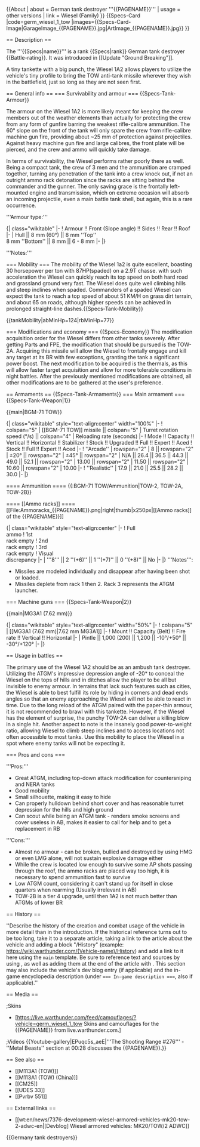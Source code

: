 {{About
| about = German tank destroyer '''{{PAGENAME}}'''
| usage = other versions
| link = Wiesel (Family)
}}
{{Specs-Card
|code=germ_wiesel_1_tow
|images={{Specs-Card-Image|GarageImage_{{PAGENAME}}.jpg|ArtImage_{{PAGENAME}}.jpg}}
}}

== Description ==
<!-- ''In the description, the first part should be about the history of the creation and combat usage of the vehicle, as well as its key features. In the second part, tell the reader about the ground vehicle in the game. Insert a screenshot of the vehicle, so that if the novice player does not remember the vehicle by name, he will immediately understand what kind of vehicle the article is talking about.'' -->
The '''{{Specs|name}}''' is a rank {{Specs|rank}} German tank destroyer {{Battle-rating}}. It was introduced in [[Update "Ground Breaking"]].

A tiny tankette with a big punch, the Wiesel 1A2 allows players to utilize the vehicle's tiny profile to bring the TOW anti-tank missile wherever they wish in the battlefield, just so long as they are not seen first.

== General info ==
=== Survivability and armour ===
{{Specs-Tank-Armour}}
<!-- ''Describe armour protection. Note the most well protected and key weak areas. Appreciate the layout of modules as well as the number and location of crew members. Is the level of armour protection sufficient, is the placement of modules helpful for survival in combat? If necessary use a visual template to indicate the most secure and weak zones of the armour.'' -->
The armour on the Wiesel 1A2 is more likely meant for keeping the crew members out of the weather elements than actually for protecting the crew from any form of gunfire barring the weakest rifle-calibre ammunition. The 60° slope on the front of the tank will only spare the crew from rifle-calibre machine gun fire, providing about ~25 mm of protection against projectiles. Against heavy machine gun fire and large calibres, the front plate will be pierced, and the crew and ammo will quickly take damage.

In terms of survivability, the Wiesel performs rather poorly there as well. Being a compact tank, the crew of 3 men and the ammunition are cramped together, turning any penetration of the tank into a crew knock out, if not an outright ammo rack detonation since the racks are sitting behind the commander and the gunner. The only saving grace is the frontally left-mounted engine and transmission, which on extreme occasion will absorb an incoming projectile, even a main battle tank shell, but again, this is a rare occurrence.

'''Armour type:''' <!-- The types of armour present on the vehicle and their general locations -->
<!-- Example: * Rolled homogeneous armour (Front, Side, Rear, Hull roof)
* Cast homogeneous armour (Turret, Transmission area) -->

{| class="wikitable"
|-
! Armour !! Front (Slope angle) !! Sides !! Rear !! Roof
|-
| Hull || 8 mm (60°) || 8 mm ''Top'' <br> 8 mm ''Bottom'' || 8 mm || 6 - 8 mm
|-
|}

'''Notes:''' <!-- Any additional notes which the user needs to be aware of -->
<!-- Example: * Suspension wheels are 20 mm thick, tracks are 30 mm thick, and torsion bars are 60 mm thick. -->

=== Mobility ===
The mobility of the Wiesel 1a2 is quite excellent, boasting 30 horsepower per ton with 87HP(spaded) on a 2.9T chasse. with such acceleration the Wiesel can quickly reach its top speed on both hard road and grassland ground very fast. The Wiesel does quite well climbing hills and steep inclines when spaded. Commanders of a spaded Wiesel can expect the tank to reach a top speed of about 51 KM/H on grass dirt terrain, and about 65 on roads, although higher speeds can be achieved in prolonged straight-line dashes.{{Specs-Tank-Mobility}}
<!-- ''Write about the mobility of the ground vehicle. Estimate the specific power and manoeuvrability, as well as the maximum speed forwards and backwards.'' -->

{{tankMobility|abMinHp=124|rbMinHp=77}}

=== Modifications and economy ===
{{Specs-Economy}}
The modification acquisition order for the Wiesel differs from other tanks severely. After getting Parts and FPE, the modification that should be pursued is the TOW-2A. Acquiring this missile will allow the Wiesel to frontally engage and kill any target at its BR with few exceptions, granting the tank a significant power boost. The next modification to be acquired is the thermals, as this will allow faster target acquisition and allow for more tolerable conditions in night battles. After the previously mentioned modifications are obtained, all other modifications are to be gathered at the user's preference.

== Armaments ==
{{Specs-Tank-Armaments}}
=== Main armament ===
{{Specs-Tank-Weapon|1}}
<!-- ''Give the reader information about the characteristics of the main gun. Assess its effectiveness in a battle based on the reloading speed, ballistics and the power of shells. Do not forget about the flexibility of the fire, that is how quickly the cannon can be aimed at the target, open fire on it and aim at another enemy. Add a link to the main article on the gun: <code><nowiki>{{main|Name of the weapon}}</nowiki></code>. Describe in general terms the ammunition available for the main gun. Give advice on how to use them and how to fill the ammunition storage.'' -->
{{main|BGM-71 TOW}}

{| class="wikitable" style="text-align:center" width="100%"
|-
! colspan="5" | [[BGM-71 TOW]] missile || colspan="5" | Turret rotation speed (°/s) || colspan="4" | Reloading rate (seconds)
|-
! Mode !! Capacity !! Vertical !! Horizontal !! Stabilizer
! Stock !! Upgraded !! Full !! Expert !! Aced
! Stock !! Full !! Expert !! Aced
|-
! ''Arcade''
| rowspan="2" | 8 || rowspan="2" | ±20° || rowspan="2" | ±45° || rowspan="2" | N/A || 26.4 || 36.5 || 44.3 || 49.0 || 52.1 || rowspan="2" | 13.00 || rowspan="2" | 11.50 || rowspan="2" | 10.60 || rowspan="2" | 10.00
|-
! ''Realistic''
| 17.9 || 21.0 || 25.5 || 28.2 || 30.0
|-
|}

==== Ammunition ====
{{:BGM-71 TOW/Ammunition|TOW-2, TOW-2A, TOW-2B}}

==== [[Ammo racks]] ====
[[File:Ammoracks_{{PAGENAME}}.png|right|thumb|x250px|[[Ammo racks]] of the {{PAGENAME}}]]
<!-- '''Last updated: 2.19.0.85''' -->
{| class="wikitable" style="text-align:center"
|-
! Full<br>ammo
! 1st<br>rack empty
! 2nd<br>rack empty
! 3rd<br>rack empty
! Visual<br>discrepancy
|-
| '''8''' || 2&nbsp;''(+6)'' || 1&nbsp;''(+7)'' || 0&nbsp;''(+8)''  || No
|-
|}
'''Notes''':

* Missiles are modeled individually and disappear after having been shot or loaded.
* Missiles deplete from rack 1 then 2. Rack 3 represents the ATGM launcher.

=== Machine guns ===
{{Specs-Tank-Weapon|2}}
<!-- ''Offensive and anti-aircraft machine guns not only allow you to fight some aircraft but also are effective against lightly armoured vehicles. Evaluate machine guns and give recommendations on its use.'' -->
{{main|MG3A1 (7.62 mm)}}

{| class="wikitable" style="text-align:center" width="50%"
|-
! colspan="5" | [[MG3A1 (7.62 mm)|7.62 mm MG3A1]]
|-
! Mount !! Capacity (Belt) !! Fire rate !! Vertical !! Horizontal
|-
| Pintle || 1,000 (200) || 1,200 || -10°/+50° || -30°/+120°
|-
|}

== Usage in battles ==
<!-- ''Describe the tactics of playing in the vehicle, the features of using vehicles in the team and advice on tactics. Refrain from creating a "guide" - do not impose a single point of view but instead give the reader food for thought. Describe the most dangerous enemies and give recommendations on fighting them. If necessary, note the specifics of the game in different modes (AB, RB, SB).'' -->
The primary use of the Wiesel 1A2 should be as an ambush tank destroyer. Utilizing the ATGM's impressive depression angle of -20* to conceal the Wiesel on the tops of hills and in ditches allow the player to be all but invisible to enemy armour. In terrains that lack such features such as cities, the Wiesel is able to best fulfill its role by hiding in corners and dead ends angles so that an enemy approaching the Wiesel will not be able to react in time. Due to the long reload of the ATGM paired with the paper-thin armour, it is not recommended to brawl with this tankette. However, if the Wiesel has the element of surprise, the punchy TOW-2A can deliver a killing blow in a single hit. Another aspect to note is the insanely good power-to-weight ratio, allowing Wiesel to climb steep inclines and to access locations not often accessible to most tanks. Use this mobility to place the Wiesel in a spot where enemy tanks will not be expecting it.

=== Pros and cons ===
<!-- ''Summarise and briefly evaluate the vehicle in terms of its characteristics and combat effectiveness. Mark its pros and cons in a bulleted list. Try not to use more than 6 points for each of the characteristics. Avoid using categorical definitions such as "bad", "good" and the like - use substitutions with softer forms such as "inadequate" and "effective".'' -->

'''Pros:'''

* Great ATGM, including top-down attack modification for countersniping and NERA tanks
* Good mobility
* Small silhouette, making it easy to hide
* Can properly hulldown behind short cover and has reasonable turret depression for the hills and high ground
* Can scout while being an ATGM tank - renders smoke screens and cover useless in AB, makes it easier to call for help and to get a replacement in RB

'''Cons:'''

* Almost no armour - can be broken, bullied and destroyed by using HMG or even LMG alone, will not sustain explosive damage either
* While the crew is located low enough to survive some AP shots passing through the roof, the ammo racks are placed way too high, it is necessary to spend ammunition fast to survive
* Low ATGM count, considering it can't stand up for itself in close quarters when rearming (Usually irrelevant in AB)
* TOW-2B is a tier 4 upgrade, until then 1A2 is not much better than ATGMs of lower BR

== History ==
<!-- ''Describe the history of the creation and combat usage of the vehicle in more detail than in the introduction. If the historical reference turns out to be too long, take it to a separate article, taking a link to the article about the vehicle and adding a block "/History" (example: <nowiki>https://wiki.warthunder.com/(Vehicle-name)/History</nowiki>) and add a link to it here using the <code>main</code> template. Be sure to reference text and sources by using <code><nowiki><ref></ref></nowiki></code>, as well as adding them at the end of the article with <code><nowiki><references /></nowiki></code>. This section may also include the vehicle's dev blog entry (if applicable) and the in-game encyclopedia description (under <code><nowiki>=== In-game description ===</nowiki></code>, also if applicable).'' -->
''Describe the history of the creation and combat usage of the vehicle in more detail than in the introduction. If the historical reference turns out to be too long, take it to a separate article, taking a link to the article about the vehicle and adding a block "/History" (example: <nowiki>https://wiki.warthunder.com/(Vehicle-name)/History</nowiki>) and add a link to it here using the <code>main</code> template. Be sure to reference text and sources by using <code><nowiki><ref></ref></nowiki></code>, as well as adding them at the end of the article with <code><nowiki><references /></nowiki></code>. This section may also include the vehicle's dev blog entry (if applicable) and the in-game encyclopedia description (under <code><nowiki>=== In-game description ===</nowiki></code>, also if applicable).''

== Media ==
<!-- ''Excellent additions to the article would be video guides, screenshots from the game, and photos.'' -->

;Skins
* [https://live.warthunder.com/feed/camouflages/?vehicle=germ_wiesel_1_tow Skins and camouflages for the {{PAGENAME}} from live.warthunder.com.]

;Videos
{{Youtube-gallery|EPuqc5s_aeE|'''The Shooting Range #276''' - ''Metal Beasts'' section at 00:28 discusses the {{PAGENAME}}.}}

== See also ==
<!-- ''Links to the articles on the War Thunder Wiki that you think will be useful for the reader, for example:''
* ''reference to the series of the vehicles;''
* ''links to approximate analogues of other nations and research trees.'' -->

* [[M113A1 (TOW)]]
* [[M113A1 (TOW) (China)]]
* [[CM25]]
* [[UDES 33]]
* [[Pvrbv 551]]

== External links ==
<!-- ''Paste links to sources and external resources, such as:''
* ''topic on the official game forum;''
* ''other literature.'' -->

* [[wt:en/news/7376-development-wiesel-armored-vehicles-mk20-tow-2-adwc-en|[Devblog] Wiesel armored vehicles: MK20/TOW/2 ADWC]]

{{Germany tank destroyers}}